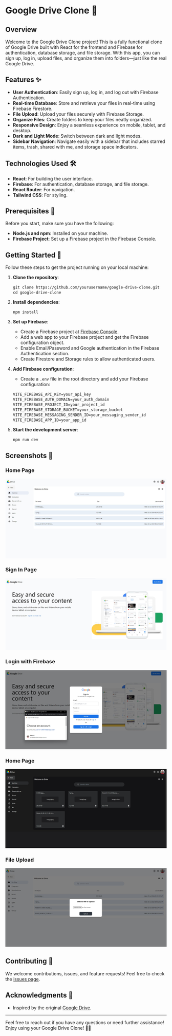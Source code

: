 
# Google Drive Clone 📂

## Overview

Welcome to the Google Drive Clone project! This is a fully functional clone of Google Drive built with React for the frontend and Firebase for authentication, database storage, and file storage. With this app, you can sign up, log in, upload files, and organize them into folders—just like the real Google Drive.

## Features ✨

- **User Authentication**: Easily sign up, log in, and log out with Firebase Authentication.
- **Real-time Database**: Store and retrieve your files in real-time using Firebase Firestore.
- **File Upload**: Upload your files securely with Firebase Storage.
- **Organize Files**: Create folders to keep your files neatly organized.
- **Responsive Design**: Enjoy a seamless experience on mobile, tablet, and desktop.
- **Dark and Light Mode**: Switch between dark and light modes.
- **Sidebar Navigation**: Navigate easily with a sidebar that includes starred items, trash, shared with me, and storage space indicators.

## Technologies Used 🛠️

- **React**: For building the user interface.
- **Firebase**: For authentication, database storage, and file storage.
- **React Router**: For navigation.
- **Tailwind CSS**: For styling.

## Prerequisites 🔧

Before you start, make sure you have the following:

- **Node.js and npm**: Installed on your machine.
- **Firebase Project**: Set up a Firebase project in the Firebase Console.

## Getting Started 🚀

Follow these steps to get the project running on your local machine:

1. **Clone the repository**:
    ```plaintext
    git clone https://github.com/yourusername/google-drive-clone.git
    cd google-drive-clone
    ```

2. **Install dependencies**:
    ```plaintext
    npm install
    ```

3. **Set up Firebase**:
    - Create a Firebase project at [Firebase Console](https://console.firebase.google.com/).
    - Add a web app to your Firebase project and get the Firebase configuration object.
    - Enable Email/Password and Google authentication in the Firebase Authentication section.
    - Create Firestore and Storage rules to allow authenticated users.

4. **Add Firebase configuration**:
    - Create a `.env` file in the root directory and add your Firebase configuration:
    ```plaintext
    VITE_FIREBASE_API_KEY=your_api_key
    VITE_FIREBASE_AUTH_DOMAIN=your_auth_domain
    VITE_FIREBASE_PROJECT_ID=your_project_id
    VITE_FIREBASE_STORAGE_BUCKET=your_storage_bucket
    VITE_FIREBASE_MESSAGING_SENDER_ID=your_messaging_sender_id
    VITE_FIREBASE_APP_ID=your_app_id
    ```

5. **Start the development server**:
    ```plaintext
    npm run dev
    ```

## Screenshots 📸

### Home Page
![Home Page](screenshots/home1.jpg)

### Sign In Page
![Sign In Page](screenshots/home.jpg)

### Login with Firebase
![Login with Firebase](screenshots/login.jpg)

### Home Page
![Dark Mode](screenshots/darkmode.jpg)

### File Upload
![File Upload](screenshots/upload.jpg)

## Contributing 🤝

We welcome contributions, issues, and feature requests! Feel free to check the [issues page](https://github.com/yourusername/google-drive-clone/issues).

## Acknowledgments 🙌

- Inspired by the original [Google Drive](https://drive.google.com/).
---

Feel free to reach out if you have any questions or need further assistance! Enjoy using your Google Drive Clone! 📂🚀
